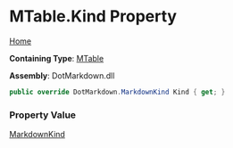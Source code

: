 # MTable\.Kind Property

[Home](../../../../README.md)

**Containing Type**: [MTable](../README.md)

**Assembly**: DotMarkdown\.dll

```csharp
public override DotMarkdown.MarkdownKind Kind { get; }
```

### Property Value

[MarkdownKind](../../../MarkdownKind/README.md)

